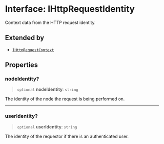 # Interface: IHttpRequestIdentity

Context data from the HTTP request identity.

## Extended by

- [`IHttpRequestContext`](IHttpRequestContext.md)

## Properties

### nodeIdentity?

> `optional` **nodeIdentity**: `string`

The identity of the node the request is being performed on.

***

### userIdentity?

> `optional` **userIdentity**: `string`

The identity of the requestor if there is an authenticated user.

